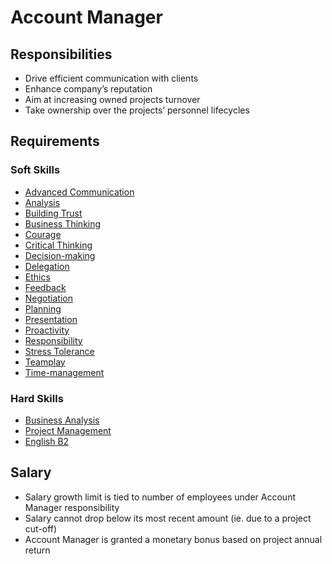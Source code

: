 # Account Manager

## Responsibilities 
* Drive efficient communication with clients 
* Enhance company’s reputation
* Aim at increasing owned projects turnover
* Take ownership over the projects’ personnel lifecycles


## Requirements

### Soft Skills
* [Advanced Communication](../Skills/soft.md#advanced-communication)
* [Analysis](../Skills/soft.md#analysis)
* [Building Trust](../Skills/soft.md#building-trust)
* [Business Thinking](../Skills/soft.md#business-thinking)
* [Courage](../Skills/soft.md#courage)
* [Critical Thinking](../Skills/soft.md#critical-thinking)
* [Decision-making](../Skills/soft.md#decision-making)
* [Delegation](../Skills/soft.md#delegation)
* [Ethics](../Skills/soft.md#ethics)
* [Feedback](../Skills/soft.md#feedback)
* [Negotiation](../Skills/soft.md#fnegotiation)
* [Planning](../Skills/soft.md#planning)
* [Presentation](../Skills/soft.md#presentation)
* [Proactivity](../Skills/soft.md#proactivity)
* [Responsibility](../Skills/soft.md#responsibility)
* [Stress Tolerance](../Skills/soft.md#stress-tolerance)
* [Teamplay](../Skills/soft.md#teamplay)
* [Time-management](../Skills/soft.md#time-management)

### Hard Skills
* [Business Analysis](../Skills/hard.md#business-analysis)
* [Project Management](../Skills/hard.md#project-management)
* [English B2](../Skills/hard.md#english-b2-upper-intermediate)

## Salary
* Salary growth limit is tied to number of employees under Account Manager responsibility
* Salary cannot drop below its most recent amount (ie. due to a project cut-off)
* Account Manager is granted a monetary bonus based on project annual return